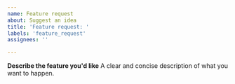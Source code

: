 ```yaml
---
name: Feature request
about: Suggest an idea
title: 'Feature request: '
labels: 'feature_request'
assignees: ''

---
```


**Describe the feature you'd like**
A clear and concise description of what you want to happen.
